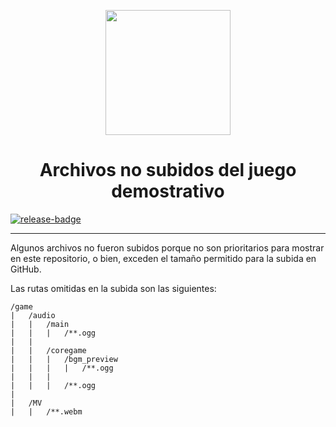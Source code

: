 <!-- Shields -->
[release]: https://github.com/CharlieFuu69/RenPy_RhythmBeats/releases
[release-badge]: https://img.shields.io/github/v/release/CharlieFuu69/RenPy_RhythmBeats?style=for-the-badge&logo=github

<p align="center">
  <img width="200" height="200" src="https://user-images.githubusercontent.com/77955772/208582867-fe267999-3f6c-448f-ae78-26b14ced10ac.png">
</p>
<h1 align = "center"> Archivos no subidos del juego demostrativo </h1>

<!-- Versión actual -->
[![release-badge]][release]

---

Algunos archivos no fueron subidos porque no son prioritarios para mostrar en este repositorio, o bien, exceden el tamaño permitido para la subida en GitHub.

Las rutas omitidas en la subida son las siguientes:
```
/game
|   /audio
|   |   /main
|   |   |   /**.ogg
|   |   
|   |   /coregame
|   |   |   /bgm_preview
|   |   |   |   /**.ogg
|   |   |   
|   |   |   /**.ogg
|
|   /MV
|   |   /**.webm
```
